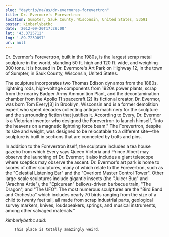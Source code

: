 ```yaml
---
slug: "daytrip/na/us/dr-evermores-forevertron"
title: Dr. Evermore's Forevertron
location: Sumpter, Sauk County, Wisconsin, United States, 53591
poster: kimberlybethc
date: '2012-09-20T17:29:00'
lat: '43.3725712'
lng: '-89.7239097'
url: null
---
```


Dr. Evermor's Forevertron, built in the 1980s, is the largest scrap metal sculpture in the world, standing 50 ft.  high and 120 ft. wide, and weighing 300 tons. It is housed in Dr. Evermore's Art Park on Highway 12, in the town of Sumpter, in Sauk County, Wisconsin, United States.

The sculpture incorporates two Thomas Edison dynamos from the 1880s, lightning rods, high-voltage components from 1920s power plants, scrap from the nearby Badger Army Ammunition Plant, and the decontamination chamber from the Apollo 11 spacecraft.[2] Its fictional creator, Dr. Evermor, was born Tom Every[3] in Brooklyn, Wisconsin and is a former demolition expert who spent decades collecting antique machinery for the sculpture and the surrounding fiction that justifies it. According to Every, Dr. Evermor is a Victorian inventor who designed the Forevertron to launch himself, "into the heavens on a magnetic lightning force beam." The Forevertron, despite its size and weight, was designed to be relocatable to a different site—the sculpture is built in sections that are connected by bolts and pins.

In addition to the Forevertron itself, the sculpture includes a tea house gazebo from which Every says Queen Victoria and Prince Albert may observe the launching of Dr. Evermor; it also includes a giant telescope where sceptics may observe the ascent. Dr. Evermor's art park is home to scores of other sculptures, many of which relate to the Forevertron, such as the "Celestial Listening Ear" and the "Overlord Master Control Tower". Other large-scale sculptures include gigantic insects (the "Juicer Bug" and "Arachna Artie"), the "Epicurean" bellows-driven barbecue train, "The Dragon", and "The UFO". The most numerous sculptures are the "Bird Band and Orchestra" which includes nearly 70 birds ranging from the size of a child to twenty feet tall, all made from scrap industrial parts, geological survey markers, knives, loudspeakers, springs, and musical instruments, among other salvaged materials."

<em>kimberlybethc said:</em>

        This place is totally amazingly weird.
